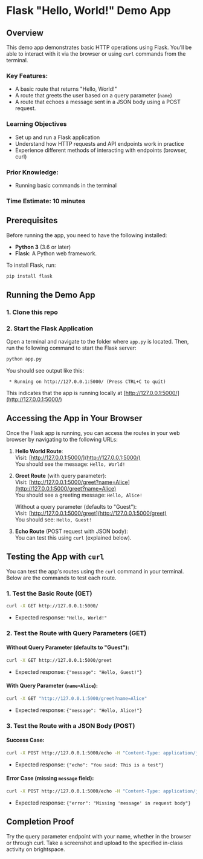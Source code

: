 # Flask "Hello, World!" Demo App

## Overview

This demo app demonstrates basic HTTP operations using Flask. You’ll be able to interact with it via the browser or using `curl` commands from the terminal.

### Key Features:
- A basic route that returns "Hello, World!"
- A route that greets the user based on a query parameter (`name`)
- A route that echoes a message sent in a JSON body using a POST request.

### Learning Objectives
- Set up and run a Flask application
- Understand how HTTP requests and API endpoints work in practice
- Experience different methods of interacting with endpoints (browser, curl)

### Prior Knowledge:
- Running basic commands in the terminal

### Time Estimate: 10 minutes


## Prerequisites

Before running the app, you need to have the following installed:

- **Python 3** (3.6 or later)
- **Flask**: A Python web framework.

To install Flask, run:

```bash
pip install flask
```

## Running the Demo App

### 1. Clone this repo

### 2. Start the Flask Application

Open a terminal and navigate to the folder where `app.py` is located. Then, run the following command to start the Flask server:

```bash
python app.py
```

You should see output like this:
```
 * Running on http://127.0.0.1:5000/ (Press CTRL+C to quit)
```

This indicates that the app is running locally at [http://127.0.0.1:5000/](http://127.0.0.1:5000/)


## Accessing the App in Your Browser

Once the Flask app is running, you can access the routes in your web browser by navigating to the following URLs:

1. **Hello World Route**:  
   Visit: [http://127.0.0.1:5000/](http://127.0.0.1:5000/)  
   You should see the message: `Hello, World!`

2. **Greet Route** (with query parameter):  
   Visit: [http://127.0.0.1:5000/greet?name=Alice](http://127.0.0.1:5000/greet?name=Alice)  
   You should see a greeting message: `Hello, Alice!`

   Without a query parameter (defaults to "Guest"):  
   Visit: [http://127.0.0.1:5000/greet](http://127.0.0.1:5000/greet)  
   You should see: `Hello, Guest!`

3. **Echo Route** (POST request with JSON body):  
   You can test this using `curl` (explained below).  


## Testing the App with `curl`

You can test the app's routes using the `curl` command in your terminal. Below are the commands to test each route.

### **1. Test the Basic Route (GET)**
```bash
curl -X GET http://127.0.0.1:5000/
```
- Expected response: `"Hello, World!"`

### **2. Test the Route with Query Parameters (GET)**
#### Without Query Parameter (defaults to "Guest"):
```bash
curl -X GET http://127.0.0.1:5000/greet
```
- Expected response: `{"message": "Hello, Guest!"}`

#### With Query Parameter (`name=Alice`):
```bash
curl -X GET "http://127.0.0.1:5000/greet?name=Alice"
```
- Expected response: `{"message": "Hello, Alice!"}`

### **3. Test the Route with a JSON Body (POST)**
#### Success Case:
```bash
curl -X POST http://127.0.0.1:5000/echo -H "Content-Type: application/json" -d '{"message": "This is a test"}'
```
- Expected response: `{"echo": "You said: This is a test"}`

#### Error Case (missing `message` field):
```bash
curl -X POST http://127.0.0.1:5000/echo -H "Content-Type: application/json" -d '{}'
```
- Expected response: `{"error": "Missing 'message' in request body"}`


## Completion Proof

Try the query parameter endpoint with your name, whether in the browser or through curl. Take a screenshot and upload to the specified in-class activity on brightspace.
